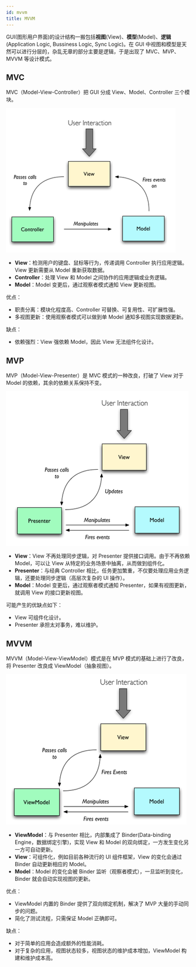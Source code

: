 ```yaml
---
id: mvvm
title: MVVM
---
```


GUI(图形用户界面)的设计结构一搬包括**视图**(View)、**模型**(Model)、**逻辑**(Application Logic, Bussiness Logic, Sync Logic)。在 GUI 中视图和模型是天然可以进行分层的，杂乱无章的部分主要是逻辑，于是出现了 MVC、MVP、MVVM 等设计模式。

## MVC

MVC（Model-View-Controller）把 GUI 分成 View、Model、Controller 三个模块。

![MVC](../../assets/mvc.png)

- **View**：检测用户的键盘、鼠标等行为，传递调用 Controller 执行应用逻辑。View 更新需要从 Model 重新获取数据。
- **Controller**：处理 View 和 Model 之间协作的应用逻辑或业务逻辑。
- **Model**：Model 变更后，通过观察者模式通知 View 更新视图。

优点：

- 职责分离：模块化程度高、Controller 可替换、可复用性、可扩展性强。
- 多视图更新：使用观察者模式可以做到单 Model 通知多视图实现数据更新。

缺点：

- 依赖强烈：View 强依赖 Model，因此 View 无法组件化设计。

## MVP

MVP（Model-View-Presenter）是 MVC 模式的一种改良，打破了 View 对于 Model 的依赖，其余的依赖关系保持不变。

![MVP](../../assets/mvp.png)

- **View**：View 不再处理同步逻辑，对 Presenter 提供接口调用。由于不再依赖 Model，可以让 View 从特定的业务场景中抽离，从而做到组件化。
- **Presenter**：与经典 Controller 相比，任务更加繁重，不仅要处理应用业务逻辑，还要处理同步逻辑（高层次复杂的 UI 操作）。
- **Model**：Model 变更后，通过观察者模式通知 Presenter，如果有视图更新，就调用 View 的接口更新视图。

可能产生的优缺点如下：

- View 可组件化设计。
- Presenter 承担太对事务，难以维护。

## MVVM

MVVM（Model-View-ViewModel）模式是在 MVP 模式的基础上进行了改良，将 Presenter 改良成 ViewModel（抽象视图）。

![MVVM](../../assets/mvvm.png)

- **ViewModel**：与 Presenter 相比，内部集成了 Binder(Data-binding Engine，数据绑定引擎)，实现 View 和 Model 的双向绑定，一方发生变化另一方可自动更新。
- **View**：可组件化，例如目前各种流行的 UI 组件框架，View 的变化会通过 Binder 自动更新相应的 Model。
- **Model**：Model 的变化会被 Binder 监听（观察者模式），一旦监听到变化，Binder 就会自动实现视图的更新。

优点：

- ViewModel 内置的 Binder 提供了双向绑定机制，解决了 MVP 大量的手动同步的问题。
- 简化了测试流程，只需保证 Model 正确即可。

缺点：

- 对于简单的应用会造成额外的性能消耗。
- 对于复杂的应用，视图状态较多，视图状态的维护成本增加，ViewModel 构建和维护成本高。
